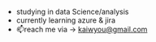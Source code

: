 - studying in data Science/analysis 
- currently learning azure & jira
- 📫reach me via -> kaiwyou@gmail.com

<!---
strizxx/strizxx is a ✨ special ✨ repository because its `README.md` (this file) appears on your GitHub profile.
You can click the Preview link to take a look at your changes.
--->
